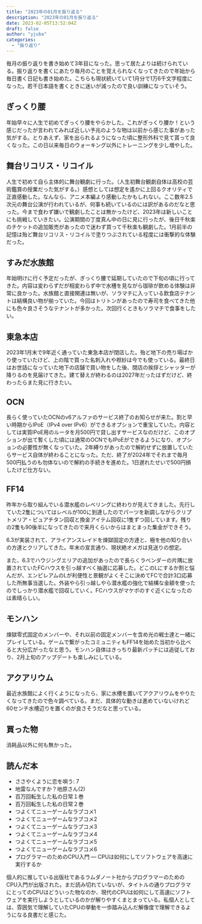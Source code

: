 ```yaml
---
title: "2023年の01月を振り返る"
description: "2023年の01月を振り返る"
date: 2023-02-05T13:52:04Z
draft: false
author: "yjuba"
categories:
  - "振り返り"
---
```


毎月の振り返りを書き始めて3年目になった。思って居たよりは続けられている。振り返りを書くにあたり毎月のことを覚えられなくなってきたので年始から毎日書く日記も書き始めた。こちらも現状続いていて1月分で1万6千文字程度になった。若干日本語を書くときに迷いが減ったので良い訓練になっていそう。

## ぎっくり腰
年始早々に人生で初めてぎっくり腰をやらかした。これがぎっくり腰か！という感じだったが言われてみれば近しい予兆のような物は以前から感じた事があった気がする。とりあえず、家を出られるようになった頃に整形外科で見て貰って良くなった。この日以来毎日のウォーキング以外にトレーニングを少し増やした。

## 舞台リコリス・リコイル
人生で初めて自ら主体的に舞台観劇に行った。（人生初舞台観劇自体は高校の芸術鑑賞の授業だった気がする。）感想としては想定を遙かに上回るクオリティで正直感動した。なんなら、アニメ本編より感動したかもしれない。ここ数年2.5次元の舞台公演が行われているが、何事も続いているのには訳があるのだなと思った。今まで食わず嫌いで観劇したことは無かったけど、2023年は新しいことにも挑戦していきたい。公演期間の丁度真ん中の日に見に行ったが、後日千秋楽のチケットの追加販売があったので迷わず買って千秋楽も観劇した。1月前半の記憶は殆ど舞台リコリス・リコイルで塗りつぶされている程度には衝撃的な体験だった。

## すみだ水族館
年始明けに行く予定だったが、ぎっくり腰で延期していたので下旬の頃に行ってきた。内容は変わらずだが相変わらず中で水槽を見ながら珈琲が飲める体験は非常に良かった。水族館と直接関連は無いが、ソラマチに入っている飲食店テナントは結構良い物が揃っていた。今回はトリトンがあったので寿司を食べてきた他にも色々良さそうなテナントが多かった。次回行くときもソラマチで食事をしたい。

## 東急本店
2023年1月末で9年近く通っていた東急本店が閉店した。殆ど地下の売り場ばかり使っていたけど、上の階で買った名刺入れや袱紗は今でも使っている。最終日はお世話になっていた地下の店舗で買い物をした後、閉店の挨拶とシャッターが降りるのを見届けてきた。建て替えが終わるのは2027年だったはずだけど、終わったらまた見に行きたい。

## OCN
長らく使っていたOCNのv6アルファのサービス終了のお知らせが来た。割と早い時期からIPoE（IPv4 over IPv6）ができるオプションで重宝していた。内容としては実質IPoE用のルータを月500円で貸し出すサービスなのだけど、このオプションが出て暫くした頃には通常のOCNでもIPoEができるようになり、オプションの必要性が無くなっていた。2年縛りがあったので解約せずに放置していたらサービス自体が終わることになった。ただ、終了が2024年でそれまで毎月500円払うのも勿体ないので解約の手続きを進めた。1日遅れたせいで500円損したけど仕方ない。

## FF14
昨年から取り組んでいる潜水艦のレベリングに終わりが見えてきました。先行していた2隻についてはレベルが100に到達したのでパーツを新調しながらクリプトメリア・ピュアチタン回収と換金アイテム回収に1隻ずつ回しています。残りの2隻も90後半になってきたので来月くらいからはまとまった集金ができそう。

6.3が実装されて、アライアンスレイドを煉獄固定の方達と、極を他の知り合いの方達とクリアしてきた。年末の宣言通り、現状絶オメガは見送りの想定。

また、6.3でハウジングエリアの追加があったので長らくラベンダーの片隅に放置されていたFCハウスを引っ越すべく抽選に応募した。どこのLにするか割と悩んだが、エンピレアムのLが利便性と景観がよくそこに決めてFCで合計3口応募した所無事当選した。外装やら引っ越しやら潜水艦の強化で結構な金額を使ったのでしっかり潜水艦で回収していく。FCハウスがマケボのすぐ近くになったのは素晴らしい。

## モンハン
煉獄零式固定のメンバーや、それ以前の固定メンバーを含め光の戦士達と一緒にプレイしている。ゲームで繋がったコミュニティもFF14を始めた当初から比べると大分広がったなと思う。モンハン自体はきっちり最新パッチには追従しており、2月上旬のアップデートも楽しみにしている。

## アクアリウム
最近水族館によく行くようになったら、家に水槽を置いてアクアリウムをやりたくなってきたので色々調べている。まだ、具体的な動きは進めていないけれど60センチ水槽辺りを置くのが良さそうだなと思っている。

## 買った物
消耗品以外に何も無かった。

## 読んだ本
- ささやくように恋を唄う: 7
- 地雷なんですか？地原さん(2)
- 百万回転生した私の日常１巻
- 百万回転生した私の日常２巻
- つよくてニューゲームなラブコメ1
- つよくてニューゲームなラブコメ2
- つよくてニューゲームなラブコメ3
- つよくてニューゲームなラブコメ4
- つよくてニューゲームなラブコメ5
- つよくてニューゲームなラブコメ6
- プログラマーのためのCPU入門 ― CPUは如何にしてソフトウェアを高速に実行するか

個人的に推している出版社であるラムダノート社からプログラマーのためのCPU入門が出版された。まだ読み切れていないが、タイトルの通りプログラマにとってのCPUはどういった物なのか、現代のCPUは如何にして高速にソフトウェアを実行しようとしているのかが解りやすくまとまっている。私個人としては、雰囲気で理解していたCPUの挙動を一歩踏み込んだ解像度で理解できるようになる良書だと感じた。
